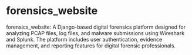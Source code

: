 # forensics_website
forensics_website: A Django-based digital forensics platform designed for analyzing PCAP files, log files, and malware submissions using Wireshark and Splunk. The platform includes user authentication, evidence management, and reporting features for digital forensic professionals.
